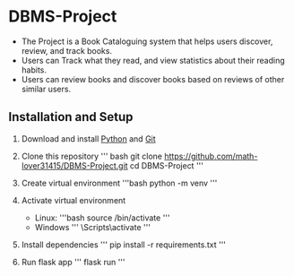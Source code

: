 # DBMS-Project
- The Project is a Book Cataloguing system that helps users discover, review, and track books.
- Users can Track what they read, and view statistics about their reading habits.
- Users can review books and discover books based on reviews of other similar users.

## Installation and Setup

1. Download and install [Python](https://docs.python.org/) and [Git](https://git-scm.com/book/en/v2/Getting-Started-Installing-Git)

2. Clone this repository
    ''' bash
    git clone https://github.com/math-lover31415/DBMS-Project.git
    cd DBMS-Project
    '''

3. Create virtual environment
    '''bash
    python -m venv <venv name>
    '''

4. Activate virtual environment
    -   Linux:
    '''bash
    source <venv name>/bin/activate
    '''
    - Windows
    '''
    <venv name>\Scripts\activate
    '''
5. Install dependencies
    '''
    pip install -r requirements.txt
    '''
6. Run flask app
    '''
    flask run
    '''
